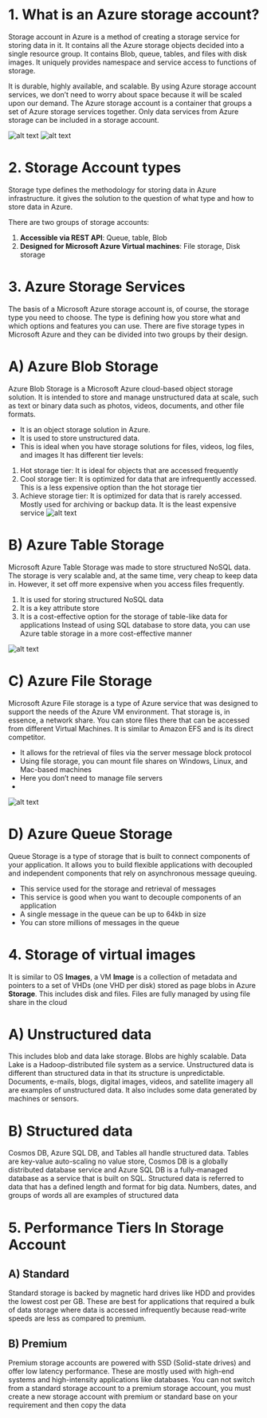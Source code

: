 # 1. What is an Azure storage account?
Storage account in Azure is a method of creating a storage service for storing data in it. It contains all the Azure storage objects decided into a single resource group. It contains Blob, queue, tables, and files with disk images. It uniquely provides namespace and service access to functions of storage.

It is durable, highly available, and scalable. By using Azure storage account services, we don’t need to worry about space because it will be scaled upon our demand. The Azure storage account is a container that groups a set of Azure storage services together. Only data services from Azure storage can be included in a storage account.

![alt text](image.png)
![alt text](image-1.png)

# 2. Storage Account types
Storage type defines the methodology for storing data in Azure infrastructure. it gives the solution to the question of what type and how to store data in Azure.

There are two groups of storage accounts:

1) **Accessible via REST API**: Queue, table, Blob
2) **Designed for Microsoft Azure Virtual machines**: File storage, Disk storage

# 3. Azure Storage Services
The basis of a Microsoft Azure storage account is, of course, the storage type you need to choose. The type is defining how you store what and which options and features you can use. There are five storage types in Microsoft Azure and they can be divided into two groups by their design.

# A) Azure Blob Storage

Azure Blob Storage is a Microsoft Azure cloud-based object storage solution. It is intended to store and manage unstructured data at scale, such as text or binary data such as photos, videos, documents, and other file formats.

- It is an object storage solution in Azure.
- It is used to store unstructured data.
- This is ideal when you have storage solutions for files, videos, log files, and images
It has different tier levels:
1) Hot storage tier: It is ideal for objects that are accessed frequently
2) Cool storage tier: It is optimized for data that are infrequently accessed. This is a less expensive option than the hot storage tier
3) Achieve storage tier: It is optimized for data that is rarely accessed. Mostly used for archiving or backup data. It is the least expensive service
![alt text](image-2.png)

# B) Azure Table Storage
Microsoft Azure Table Storage was made to store structured NoSQL data. The storage is very scalable and, at the same time, very cheap to keep data in. However, it set off more expensive when you access files frequently.

1) It is used for storing structured NoSQL data
2) It is a key attribute store
3) It is a cost-effective option for the storage of table-like data for applications
Instead of using SQL database to store data, you can use Azure table storage in a more cost-effective manner

![alt text](image-3.png)

# C) Azure File Storage
Microsoft Azure File storage is a type of Azure service that was designed to support the needs of the Azure VM environment. That storage is, in essence, a network share. You can store files there that can be accessed from different Virtual Machines. It is similar to Amazon EFS and is its direct competitor.

- It allows for the retrieval of files via the server message block protocol
- Using file storage, you can mount file shares on Windows, Linux, and Mac-based machines
- Here you don’t need to manage file servers
- 
![alt text](image-4.png)

# D) Azure Queue Storage

Queue Storage is a type of storage that is built to connect components of your application. It allows you to build flexible applications with decoupled and independent components that rely on asynchronous message queuing.

- This service used for the storage and retrieval of messages
- This service is good when you want to decouple components of an application
- A single message in the queue can be up to 64kb in size
- You can store millions of messages in the queue

# 4. Storage of virtual images

It is similar to OS **Images**, a VM **Image** is a collection of metadata and pointers to a set of VHDs (one VHD per disk) stored as page blobs in Azure **Storage**. This includes disk and files. Files are fully managed by using file share in the cloud

# A) Unstructured data
This includes blob and data lake storage. Blobs are highly scalable. Data Lake is a Hadoop-distributed file system as a service. Unstructured data is different than structured data in that its structure is unpredictable. Documents, e-mails, blogs, digital images, videos, and satellite imagery all are examples of unstructured data. It also includes some data generated by machines or sensors.

# B) Structured data
Cosmos DB, Azure SQL DB, and Tables all handle structured data. Tables are key-value auto-scaling no value store, Cosmos DB is a globally distributed database service and Azure SQL DB is a fully-managed database as a service that is built on SQL. Structured data is referred to data that has a defined length and format for big data. Numbers, dates, and groups of words all are examples of structured data

# 5. Performance Tiers In Storage Account
## A) Standard
Standard storage is backed by magnetic hard drives like HDD and provides the lowest cost per GB. These are best for applications that required a bulk of data storage where data is accessed infrequently because read-write speeds are less as compared to premium.

## B) Premium
Premium storage accounts are powered with SSD (Solid-state drives) and offer low latency performance. These are mostly used with high-end systems and high-intensity applications like databases. You can not switch from a standard storage account to a premium storage account, you must create a new storage account with premium or standard base on your requirement and then copy the data